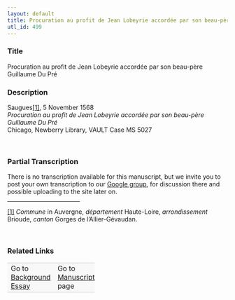 ```yaml
---  
layout: default  
title: Procuration au profit de Jean Lobeyrie accordée par son beau-père Guillaume Du Pré  
utl_id: 499
---
```


### Title

Procuration au profit de Jean Lobeyrie accordée par son beau-père Guillaume Du Pré

### Description

<p>Saugues<a href="#_ftn1" name="_ftnref1" title="" id="_ftnref1">[1]</a>, 5 November 1568<br /><em>Procuration au profit de Jean Lobeyrie accordée par son beau-père Guillaume Du Pré</em><br />
Chicago, Newberry Library, VAULT Case MS 5027</p>
<p> </p>


### Partial Transcription

<p>There is no transcription available for this manuscript, but we invite you to post your own transcription to our <a href="https://paleography.library.utoronto.ca/content/group-work">Google group</a>, for discussion there and possible uploading to the site later on.</p>
<div>
<hr align="left" size="1" width="33%" /><div id="ftn1"><a href="#_ftnref1" name="_ftn1" title="" id="_ftn1">[1]</a> <em>Commune</em> in Auvergne, <em>département</em> Haute-Loire, <em>arrondissement</em> Brioude, <em>canton</em> Gorges de l’Allier-Gévaudan.</div>
</div>
<p> </p>


### Related Links

<table border="0.5" cellpadding="1" cellspacing="1" style="width: 200px; background-color:#F8F8F8;">
    <tbody style="border-color:#ccc">
        <tr style="border-color:#ccc">
            <td>Go to <a href="https://centerfordigitalhumanities.github.io/Newberry-French-paleography/essay/499" target="_blank">Background Essay</a></td>
            <td>Go to <a href="https://centerfordigitalhumanities.github.io/Newberry-French-paleography/www/record.html?id=499" target="_blank">Manuscript</a> page</td>
        </tr>
    </tbody>
</table>
